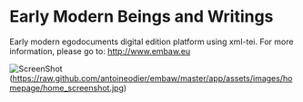 # Early Modern Beings and Writings

Early modern egodocuments digital edition platform using xml-tei.
For more information, please go to: http://www.embaw.eu

![ScreenShot](https://raw.github.com/antoineodier/embaw/master/app/assets/images/homepage/home_screenshot.png)
(https://raw.github.com/antoineodier/embaw/master/app/assets/images/homepage/home_screenshot.jpg)